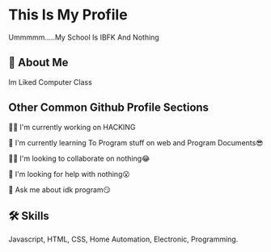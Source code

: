 # This Is My Profile

Ummmmm.....My School Is IBFK And Nothing


## 🚀 About Me
Im Liked Computer Class


## Other Common Github Profile Sections
👩‍💻 I'm currently working on HACKING

🧠 I'm currently learning To Program stuff on web and Program Documents😎

👯‍♀️ I'm looking to collaborate on nothing😂

🤔 I'm looking for help with nothing😮

💬 Ask me about idk program😏


## 🛠 Skills
Javascript, HTML, CSS, Home Automation, Electronic, Programming.

